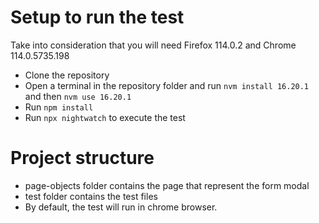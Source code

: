 # Setup to run the test

Take into consideration that you will need Firefox 114.0.2 and Chrome 114.0.5735.198 

- Clone the repository
- Open a terminal in the repository folder and run `nvm install 16.20.1` and then `nvm use 16.20.1`
- Run `npm install`
- Run `npx nightwatch` to execute the test

# Project structure

- page-objects folder contains the page that represent the form modal
- test folder contains the test files
- By default, the test will run in chrome browser. 
